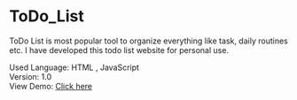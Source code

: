 # ToDo_List
ToDo List is most popular tool to organize everything like task, daily routines etc. I have developed this todo list website for personal use.

Used Language: HTML , JavaScript
<br />
Version: 1.0
<br />
View Demo: <a href =https://abhinandanraj.github.io/ToDo_List/>Click here</a>
